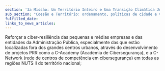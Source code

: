 ```yaml
---
section: '3a Missão: Um Território Inteiro e Uma Transição Climática Justa'
sub_section: "Coesão e Território: ordenamento, políticas de cidade e valorização do interior para dinamizar a economia"
fulfilled_date:
links_to_news_articles:
---
```


Reforçar a ciber-resiliência das pequenas e médias empresas e das entidades da Administração Pública, especialmente das que estão localizadas fora dos grandes centros urbanos, através do desenvolvimento de projetos PRR como a C-Academy (Academia de Cibersegurança), e a C-Network (rede de centros de competência em cibersegurança) em todas as regiões NUTS II do território nacional;